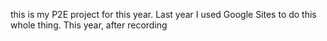 this is my P2E project for this year. Last year I used Google Sites to do this whole thing. This year, after recording 
 
